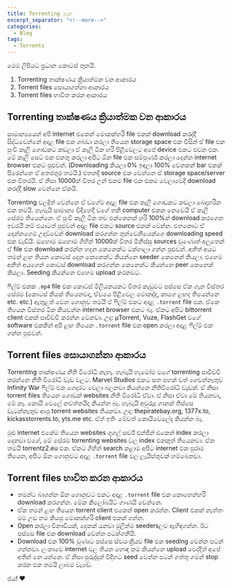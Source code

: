 ```yaml
---
title: Torrenting ගැන
excerpt_separator: "<!--more-->"
categories:
  - Blog
tags:
  - Torrents
---
```


මෙම ලිපියට ප්‍රධාන කොටස් තුනයි.

1. Torrenting තාක්ෂණය ක්‍රියාත්මක වන ආකාරය
2. Torrent files සොයාගන්නා ආකාරය
3. Torrent files භාවිත කරන ආකාරය

Torrenting තාක්ෂණය ක්‍රියාත්මක වන ආකාරය
---

සාමාන්‍යයෙන් අපි internet එකෙන් මොකක්හරි file එකක් download කරද්දී සිද්ධවෙන්නේ අදාළ file එක ගබඩා කරලා තියෙන storage space එක විසින් ඒ file එක පුංචි කෑලි ගොඩකට කඩලා ඒ කෑලි ටික හරි පිළිවෙලට අපේ device එකට එවන එක. මේ කෑලි සෙට් එක එකතු කරලා අපිට ඕන file එක සම්පූර්ණ කරලා දෙන්න internet browser එකට පුළුවන්. (Downloading කියලා 0% ඉඳලා 100% වෙනකන් bar එකක් පිරෙන්නෙ ඒ අතරතුර තමයි.) එතනදි source එක වෙන්නෙ ඒ storage space/server එක විතරයි. ඒ නිසා 10000ක් විතර උන් එකම file එක එකම වෙලාවෙදි download කරද්දී slow වෙන්නෙ ඒකයි.

Torrenting වලදිත් වෙන්නෙ ඒ වගේම අදාළ file එක කෑලි ගොඩකට කඩලා බෙදාහරින එක තමයි. හැබැයි සාමාන්‍ය විදිහෙදී වගේ තනි computer එකක නෙවෙයි ඒ කෑලි සේරම තියෙන්නෙ. ඒ පුංචි කෑලි ටික තව එක්කෙනක් හරි 100%ක් download කරගෙන ඉවරයි නම් එයාටත් පුළුවන් අදාළ file එකට source එකක් වෙන්න. එතකොට ඒ දෙන්නගෙම උදව්වෙන් download කරගන්න තුන්වෙනියෙක්ගෙ downloading speed එක වැඩියි. ඔහොම ඔහොම ගිහින් 10000ක් විතර මිනිස්සු sources වුණොත් අලුතෙන් ඒ file එක download කරන්න හදන කෙනෙක්ට ටක්ගාලා ගන්න පුළුවන්. අනිත් අයට තමන් ළඟ තියන කොටස් දෙන කෙනෙක්ට කියන්නෙ seeder කෙනෙක් කියලා. එහෙම අනිත් අයගෙන් කොටස් download කරගන්න කෙනෙක්ට කියන්නෙ peer කෙනෙක් කියලා. Seeding කියන්නෙ එහෙම upload කරනවට.

ෆිල්ම් එකක `.mp4` file එක කොටස් මිලියනයකට විතර කැඩුවට පස්සෙ ඒක ගැන විස්තර සේරම (කොටස් කීයක් තියෙනවද, ඒවයෙ පිළිවෙල මොකද්ද, කාගෙ ළඟද තියෙන්නෙ etc. etc.) ඇතුළත් වෙන ගොනුව තමයි ඒ ෆිල්ම් එකට අදාළ `.torrent` file එක. ඒකෙ තියෙන විස්තර ටික කියවන්න internet browser එකට බෑ. ඒකට අපිට bittorrent client එකක් පාවිච්චි කරන්න වෙනවා. උදා: μTorrent, Vuze, FlashGet වගේ software එකකින් අපි ළඟ තියෙන `.torrent` file එක open කරලා අදාළ ෆිල්ම් එක ගන්න පුළුවන්. 


Torrent files සොයාගන්නා ආකාරය
---

Torrenting තාක්ෂණය නීති විරෝධී නැහැ. හැබැයි හැමෝම වගේ torrenting පාවිච්චි කරන්නෙ නීති විරෝධී වැඩ වලට. Marvel Studios එකට සත පහක් වත් ගෙවන්නෑතුව Infinity War ෆිල්ම් එක ගෙදරට වෙලා බලනවා කියන්නෙ නීතිවිරෝධී වැඩක්. ඒ නිසා torrent files තියෙන ගොඩක් websites නීති විරෝධී ඒවා. ඒ නිසා ඒවා මේ තියනවා, මේ නෑ. කොයි වෙලේ නවත්තයිද කියන්න බෑ. හැබැයි අවුරුදු ගානක් තිස්සෙ වැටන්නැතුව ආපු torrent websites තියනවා. උදා: thepiratebay.org, 1377x.to, kickasstorrents.to, yts.me etc. ඒත් ඉතිං මේවත් කොයිවෙලේද කියන්න බෑ. 

මුළු internet එකේම තියෙන websites ගූගල් සර්ච් එන්ජින් එකෙන් index කරලා දෙනවා වගේ, මේ සේරම torrenting websites වල index එකකුත් තියෙනවා. ඒක තමයි torrentz2.eu එක. ඒකට ගිහින් search කළාම අපිට internet එක පුරාම තියෙන, අපිට ඕන ගොනුවට අදාළ `.torrent` file වල ලැයිස්තුවක් හම්බෙනවා.

Torrent files භාවිත කරන ආකාරය
---

* තමන්ට බාගන්න ඕන ගොනුවට එකට අදාළ `.torrent` file එක කොහෙන්හරි download කරගන්න. මේක කිලෝබයිට් ගාණයි වෙන්නෙ.
* ඒක තමන් ළඟ තියෙන torrent client එකෙන් open කරන්න. Client එකක් නැත්තං මම උඩ නම කියපු මොකක්හරි client එකක් ගන්න.
* Open කරලා විනාඩියක්, දෙකක් යනවා මුලින්ම seedersලව ඇහිඳගන්න. ඊට පස්සෙ file එක download වෙන්න පටන්ගනියි.
* Download එක 100% වුණාට පස්සෙ ස්වයංක්‍රීයව file එක seeding වෙන්න පටන් ගන්නවා. ලංකාවෙ internet වල තියන හොඳ කම කියන්නෙ upload වෙද්දිත් අපේ අතින් නෙ යන්නෙ. ඒ නිසා පුරුද්දක් විදිහට seed වෙන්න පටන් ගත්තු ගමන් stop කරන එක තමයි ලාබම වැඩේ.

ජය! ♥️